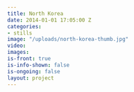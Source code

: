 ```yaml
---
title: North Korea
date: 2014-01-01 17:05:00 Z
categories:
- stills
image: "/uploads/north-korea-thumb.jpg"
video:
images: 
is-front: true
is-info-shown: false
is-ongoing: false
layout: project
---
```


